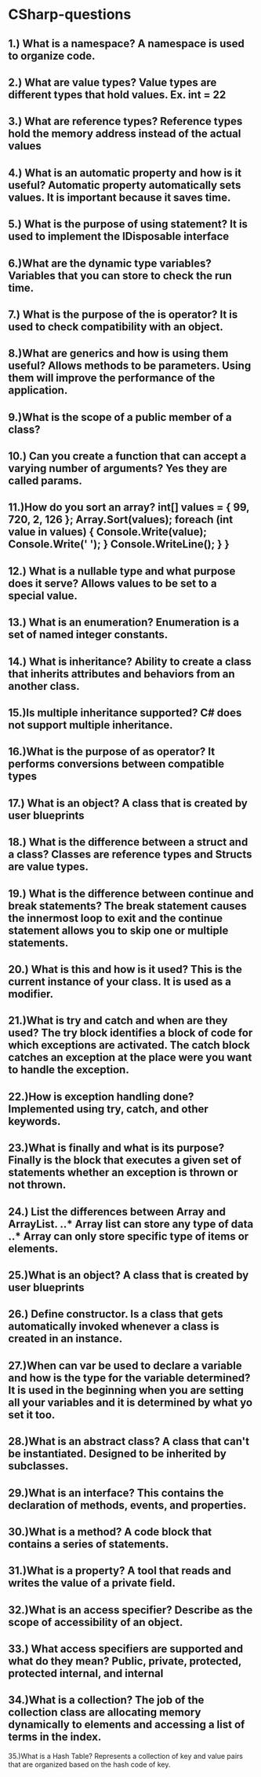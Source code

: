 # CSharp-questions
1.) What is a namespace? A namespace is used to organize code.
---
2.) What are value types? Value types are different types that hold values. Ex. int = 22
---
3.) What are reference types? Reference types hold the memory address instead of the actual values
---
4.) What is an automatic property and how is it useful? Automatic property automatically sets values. It is important because it saves time.
---
5.) What is the purpose of using statement? It is used to implement the IDisposable interface
---
6.)What are the dynamic type variables? Variables that you can store to check the run time.
---
7.) What is the purpose of the is operator? It is used to check compatibility with an object.
---
8.)What are generics and how is using them useful? Allows methods to be parameters. Using them will improve the performance of the application.
---
9.)What is the scope of a public member of a class?
---
10.) Can you create a function that can accept a varying number of arguments? Yes they are called params.
---
11.)How do you sort an array?
int[] values = { 99, 720, 2, 126 };
        Array.Sort(values);
        foreach (int value in values)
        {
            Console.Write(value);
            Console.Write(' ');
        }
        Console.WriteLine();
    }
}
---
12.) What is a nullable type and what purpose does it serve? Allows values to be set to a special value.
---
13.) What is an enumeration? Enumeration is a set of named integer constants.
---
14.) What is inheritance? Ability to create a class that inherits attributes and behaviors from an another class.
---
15.)Is multiple inheritance supported? C# does not support multiple inheritance.
---
16.)What is the purpose of as operator? It performs conversions between compatible types
---
17.) What is an object? A class that is created by user blueprints
---
18.) What is the difference between a struct and a class? Classes are reference types and Structs are value types.
---
19.) What is the difference between continue and break statements? The break statement causes the innermost loop to exit and the continue statement allows you to skip one or multiple statements.
---
20.) What is this and how is it used? This is the current instance of your class. It is used as a modifier.
---
21.)What is try and catch and when are they used? The try block identifies a block of code for which exceptions are activated. The catch block catches an exception at the place were you want to handle the exception.
---
22.)How is exception handling done? Implemented using try, catch, and other keywords.
---
23.)What is finally and what is its purpose? Finally is the block that executes a given set of statements whether an exception is thrown or not thrown.
---
24.) List the differences between Array and ArrayList.
..* Array list can store any type of data
..* Array can only store specific type of items or elements.
---
25.)What is an object? A class that is created by user blueprints
---
26.) Define constructor. Is a class that gets automatically invoked whenever a class is created in an instance.
---
27.)When can var be used to declare a variable and how is the type for the variable determined? It is used in the beginning when you are setting all your variables and it is determined by what yo set it too.
---
28.)What is an abstract class? A class that can't be instantiated. Designed to be inherited by subclasses.
---
29.)What is an interface? This contains the declaration of methods, events, and properties.
---
30.)What is a method? A code block that contains a series of statements.
---
31.)What is a property? A tool that reads and writes the value of a private field.
---
32.)What is an access specifier? Describe as the scope of accessibility of an object.
---
33.) What access specifiers are supported and what do they mean? Public, private, protected, protected internal, and internal
---
34.)What is a collection? The job of the collection class are allocating memory dynamically to elements and accessing a list of terms in the index.
---
35.)What is a Hash Table? Represents a collection of key and value pairs that are organized based on the hash code of key.
